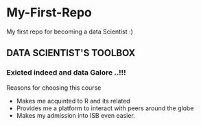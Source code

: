 My-First-Repo
=============

My first repo for becoming a data Scientist :)

## DATA SCIENTIST'S TOOLBOX

### Exicted indeed and data Galore ..!!! 

Reasons for choosing this course 

* Makes me acquinted to R and its related
* Provides me a platform to interact with peers around the globe
* Makes my admission into ISB even easier. 
